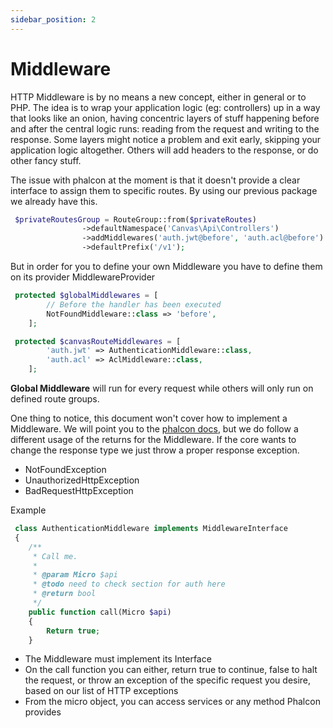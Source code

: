 ```yaml
---
sidebar_position: 2
---
```


# Middleware

HTTP Middleware is by no means a new concept, either in general or to PHP. The idea is to wrap your application logic (eg: controllers) up in a way that looks like an onion, having concentric layers of stuff happening before and after the central logic runs: reading from the request and writing to the response. Some layers might notice a problem and exit early, skipping your application logic altogether. Others will add headers to the response, or do other fancy stuff.

The issue with phalcon at the moment is that it doesn't provide a clear interface to assign them to specific routes. By using our previous package we already have this. 


```php
 $privateRoutesGroup = RouteGroup::from($privateRoutes)
                ->defaultNamespace('Canvas\Api\Controllers')
                ->addMiddlewares('auth.jwt@before', 'auth.acl@before')
                ->defaultPrefix('/v1');

```


But in order for you to define your own Middleware you have to define them on its provider MiddlewareProvider 


```php
 protected $globalMiddlewares = [
        // Before the handler has been executed
        NotFoundMiddleware::class => 'before',
    ];

 protected $canvasRouteMiddlewares = [
        'auth.jwt' => AuthenticationMiddleware::class,
        'auth.acl' => AclMiddleware::class,
    ];
```


**Global Middleware** will run for every request while others will only run on defined route groups.

One thing to notice, this document won't cover how to implement a Middleware. We will point you to the [phalcon docs](https://docs.phalcon.io/3.4/en/application-micro), but we do follow a different usage of the returns for the Middleware. If the core wants to change the response type we just throw a proper response exception.

*   NotFoundException
*   UnauthorizedHttpException
*   BadRequestHttpException

Example


```php
 class AuthenticationMiddleware implements MiddlewareInterface
 {
    /**
     * Call me.
     *
     * @param Micro $api
     * @todo need to check section for auth here
     * @return bool
     */
    public function call(Micro $api)
    {
        Return true;
    }

```

*   The Middleware must implement its Interface
*   On the call function you can either, return true to continue, false to halt the request, or throw an exception of the specific request you desire, based on our list of HTTP exceptions
*   From the micro object, you can access services or any method Phalcon provides